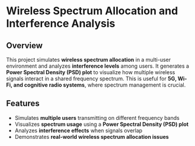 #  Wireless Spectrum Allocation and Interference Analysis

##  Overview
This project simulates **wireless spectrum allocation** in a multi-user environment and analyzes **interference levels** among users. It generates a **Power Spectral Density (PSD) plot** to visualize how multiple wireless signals interact in a shared frequency spectrum. This is useful for **5G, Wi-Fi, and cognitive radio systems**, where spectrum management is crucial.

##  Features
-  Simulates **multiple users** transmitting on different frequency bands  
-  Visualizes **spectrum usage** using a **Power Spectral Density (PSD) plot**  
-  Analyzes **interference effects** when signals overlap  
-  Demonstrates **real-world wireless spectrum allocation issues**  


